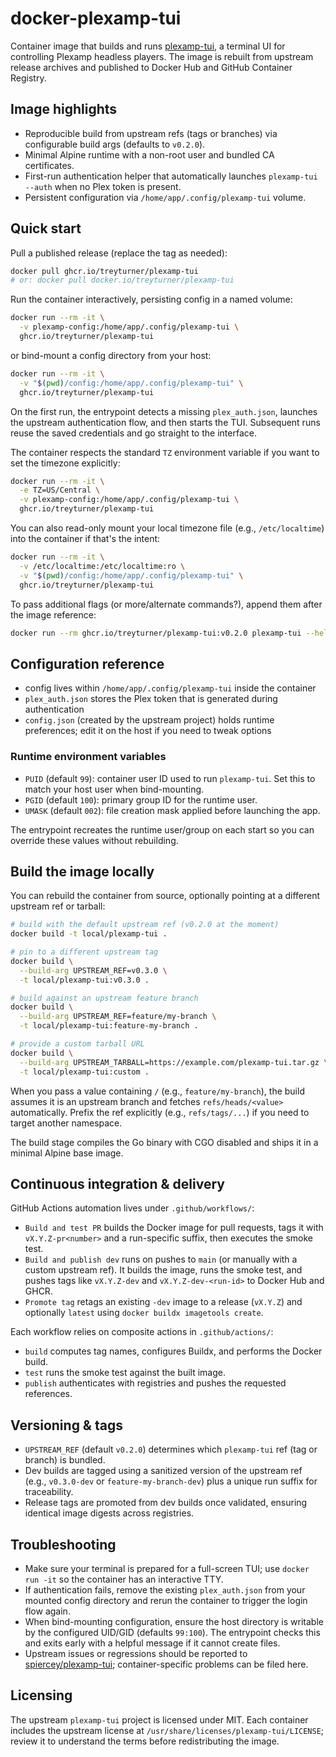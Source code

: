 # docker-plexamp-tui

Container image that builds and runs [plexamp-tui](https://github.com/spiercey/plexamp-tui), a terminal UI for controlling Plexamp headless players. The image is rebuilt from upstream release archives and published to Docker Hub and GitHub Container Registry.

## Image highlights
- Reproducible build from upstream refs (tags or branches) via configurable build args (defaults to `v0.2.0`).
- Minimal Alpine runtime with a non-root user and bundled CA certificates.
- First-run authentication helper that automatically launches `plexamp-tui --auth` when no Plex token is present.
- Persistent configuration via `/home/app/.config/plexamp-tui` volume.

## Quick start
Pull a published release (replace the tag as needed):

```bash
docker pull ghcr.io/treyturner/plexamp-tui
# or: docker pull docker.io/treyturner/plexamp-tui
```

Run the container interactively, persisting config in a named volume:

```bash
docker run --rm -it \
  -v plexamp-config:/home/app/.config/plexamp-tui \
  ghcr.io/treyturner/plexamp-tui
```

or bind-mount a config directory from your host:

```bash
docker run --rm -it \
  -v "$(pwd)/config:/home/app/.config/plexamp-tui" \
  ghcr.io/treyturner/plexamp-tui
```
On the first run, the entrypoint detects a missing `plex_auth.json`, launches the upstream authentication flow, and then starts the TUI. Subsequent runs reuse the saved credentials and go straight to the interface.

The container respects the standard `TZ` environment variable if you want to set the timezone explicitly:

```bash
docker run --rm -it \
  -e TZ=US/Central \
  -v plexamp-config:/home/app/.config/plexamp-tui \
  ghcr.io/treyturner/plexamp-tui
```

You can also read-only mount your local timezone file (e.g., `/etc/localtime`) into the container if that's the intent:

```bash
docker run --rm -it \
  -v /etc/localtime:/etc/localtime:ro \
  -v "$(pwd)/config:/home/app/.config/plexamp-tui" \
  ghcr.io/treyturner/plexamp-tui
```

To pass additional flags (or more/alternate commands?), append them after the image reference:

```bash
docker run --rm ghcr.io/treyturner/plexamp-tui:v0.2.0 plexamp-tui --help
```

## Configuration reference
- config lives within `/home/app/.config/plexamp-tui` inside the container
- `plex_auth.json` stores the Plex token that is generated during authentication
- `config.json` (created by the upstream project) holds runtime preferences; edit it on the host if you need to tweak options

### Runtime environment variables
- `PUID` (default `99`): container user ID used to run `plexamp-tui`. Set this to match your host user when bind-mounting.
- `PGID` (default `100`): primary group ID for the runtime user.
- `UMASK` (default `002`): file creation mask applied before launching the app.

The entrypoint recreates the runtime user/group on each start so you can override these values without rebuilding.

## Build the image locally
You can rebuild the container from source, optionally pointing at a different upstream ref or tarball:

```bash
# build with the default upstream ref (v0.2.0 at the moment)
docker build -t local/plexamp-tui .

# pin to a different upstream tag
docker build \
  --build-arg UPSTREAM_REF=v0.3.0 \
  -t local/plexamp-tui:v0.3.0 .

# build against an upstream feature branch
docker build \
  --build-arg UPSTREAM_REF=feature/my-branch \
  -t local/plexamp-tui:feature-my-branch .

# provide a custom tarball URL
docker build \
  --build-arg UPSTREAM_TARBALL=https://example.com/plexamp-tui.tar.gz \
  -t local/plexamp-tui:custom .
```

When you pass a value containing `/` (e.g., `feature/my-branch`), the build assumes it is an upstream branch and fetches `refs/heads/<value>` automatically. Prefix the ref explicitly (e.g., `refs/tags/...`) if you need to target another namespace.

The build stage compiles the Go binary with CGO disabled and ships it in a minimal Alpine base image.

## Continuous integration & delivery
GitHub Actions automation lives under `.github/workflows/`:
- `Build and test PR` builds the Docker image for pull requests, tags it with `vX.Y.Z-pr<number>` and a run-specific suffix, then executes the smoke test.
- `Build and publish dev` runs on pushes to `main` (or manually with a custom upstream ref). It builds the image, runs the smoke test, and pushes tags like `vX.Y.Z-dev` and `vX.Y.Z-dev-<run-id>` to Docker Hub and GHCR.
- `Promote tag` retags an existing `-dev` image to a release (`vX.Y.Z`) and optionally `latest` using `docker buildx imagetools create`.

Each workflow relies on composite actions in `.github/actions/`:
- `build` computes tag names, configures Buildx, and performs the Docker build.
- `test` runs the smoke test against the built image.
- `publish` authenticates with registries and pushes the requested references.

## Versioning & tags
- `UPSTREAM_REF` (default `v0.2.0`) determines which `plexamp-tui` ref (tag or branch) is bundled.
- Dev builds are tagged using a sanitized version of the upstream ref (e.g., `v0.3.0-dev` or `feature-my-branch-dev`) plus a unique run suffix for traceability.
- Release tags are promoted from dev builds once validated, ensuring identical image digests across registries.

## Troubleshooting
- Make sure your terminal is prepared for a full-screen TUI; use `docker run -it` so the container has an interactive TTY.
- If authentication fails, remove the existing `plex_auth.json` from your mounted config directory and rerun the container to trigger the login flow again.
- When bind-mounting configuration, ensure the host directory is writable by the configured UID/GID (defaults `99:100`). The entrypoint checks this and exits early with a helpful message if it cannot create files.
- Upstream issues or regressions should be reported to [spiercey/plexamp-tui](https://github.com/spiercey/plexamp-tui); container-specific problems can be filed here.

## Licensing
The upstream `plexamp-tui` project is licensed under MIT. Each container includes the upstream license at `/usr/share/licenses/plexamp-tui/LICENSE`; review it to understand the terms before redistributing the image.
